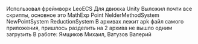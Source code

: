 Использовал фреймворк LeoECS Для движка Unity
Выложил почти все скрипты, основное это MathExp Point NelderMethodSystem NewPointSystem ReductionSystem
В архивах лежит apk файл самого приложения, пришлось разделить на 2 архива не вышло одним загрузить 
В работе: Ямщиков Михаил, Ватузов Валерий
